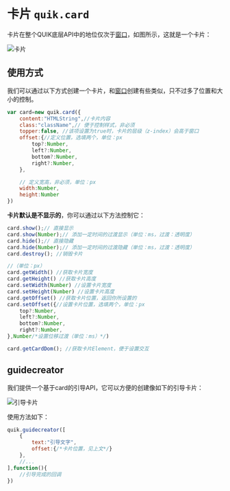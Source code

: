 # 卡片 `quik.card`

卡片在整个QUIK底层API中的地位仅次于[窗口](/docs/API/%E7%AA%97%E5%8F%A3.html)，如图所示，这就是一个卡片：

![卡片](https://image.gumengya.cn/i/2024/06/23/6677d6c32ac27.png)

## 使用方式

我们可以通过以下方式创建一个卡片，和[窗口](/docs/API/%E7%AA%97%E5%8F%A3.html)创建有些类似，只不过多了位置和大小的控制。

```javascript
var card=new quik.card({
    content:"HTMLString",//卡片内容
    class:"className",// 便于控制样式，非必须
    topper:false, //该项设置为true时，卡片的层级（z-index）会高于窗口
    offset:{//定义位置，选填两个，单位：px
        top?:Number,
        left?:Number,
        bottom?:Number,
        right?:Number,
    },

    // 定义宽高，非必须，单位：px
    width:Number,
    height:Number
})
```

**卡片默认是不显示的**，你可以通过以下方法控制它：

```javascript
card.show();// 直接显示
card.show(Number);// 添加一定时间的过渡显示（单位：ms，过渡：透明度）
card.hide();// 直接隐藏
card.hide(Number);// 添加一定时间的过渡隐藏（单位：ms，过渡：透明度）
card.destroy(); //销毁卡片

//（单位：px）
card.getWidth() //获取卡片宽度
card.getHeight() //获取卡片高度
card.setWidth(Number) //设置卡片宽度
card.setHeight(Number) //设置卡片高度
card.getOffset() //获取卡片位置，返回你所设置的
card.setOffset({//设置卡片位置，选填两个，单位：px
    top?:Number,
    left?:Number,
    bottom?:Number,
    right?:Number,
},Number/*设置位移过渡（单位：ms）*/)

card.getCardDom(); //获取卡片Element，便于设置交互
```

## guidecreator

我们提供一个基于card的引导API，它可以方便的创建像如下的引导卡片：

![引导卡片](https://image.gumengya.com/i/2024/07/17/669779bbcac5f.png)


使用方法如下：
```javascript
quik.guidecreator([
    {
        text:"引导文字",
        offset:{/*卡片位置，见上文*/}
    },
    //...
],function(){
    //引导完成的回调
})
```
